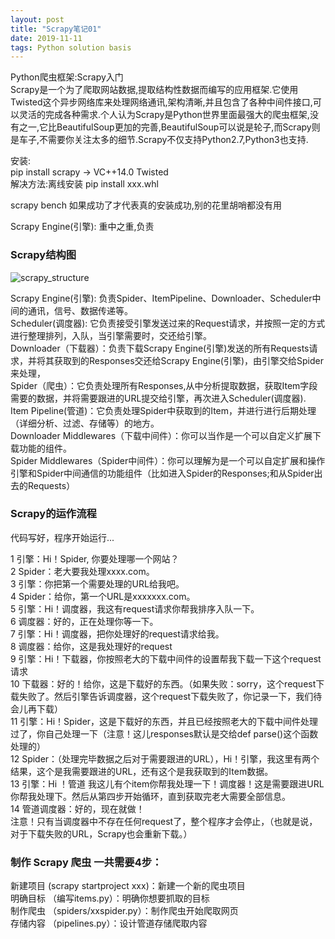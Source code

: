 ```yaml
---  
layout: post  
title: "Scrapy笔记01"  
date: 2019-11-11   
tags: Python solution basis  
---  
```

  
  
  
Python爬虫框架:Scrapy入门  
Scrapy是一个为了爬取网站数据,提取结构性数据而编写的应用框架.它使用Twisted这个异步网络库来处理网络通讯,架构清晰,并且包含了各种中间件接口,可以灵活的完成各种需求.个人认为Scrapy是Python世界里面最强大的爬虫框架,没有之一,它比BeautifulSoup更加的完善,BeautifulSoup可以说是轮子,而Scrapy则是车子,不需要你关注太多的细节.Scrapy不仅支持Python2.7,Python3也支持.  
  
安装:  
pip install scrapy -> VC++14.0 Twisted  
解决方法:离线安装 pip install xxx.whl  
  
scrapy bench 如果成功了才代表真的安装成功,别的花里胡哨都没有用  
  
Scrapy Engine(引擎): 重中之重,负责  
  
### Scrapy结构图  
![scrapy_structure](/images/posts/python/scrapy_structure.png)  
  
Scrapy Engine(引擎): 负责Spider、ItemPipeline、Downloader、Scheduler中间的通讯，信号、数据传递等。  
Scheduler(调度器): 它负责接受引擎发送过来的Request请求，并按照一定的方式进行整理排列，入队，当引擎需要时，交还给引擎。  
Downloader（下载器）：负责下载Scrapy Engine(引擎)发送的所有Requests请求，并将其获取到的Responses交还给Scrapy Engine(引擎)，由引擎交给Spider来处理，  
Spider（爬虫）：它负责处理所有Responses,从中分析提取数据，获取Item字段需要的数据，并将需要跟进的URL提交给引擎，再次进入Scheduler(调度器).  
Item Pipeline(管道)：它负责处理Spider中获取到的Item，并进行进行后期处理（详细分析、过滤、存储等）的地方。  
Downloader Middlewares（下载中间件）：你可以当作是一个可以自定义扩展下载功能的组件。  
Spider Middlewares（Spider中间件）：你可以理解为是一个可以自定扩展和操作引擎和Spider中间通信的功能组件（比如进入Spider的Responses;和从Spider出去的Requests）  
  
  
### Scrapy的运作流程  
代码写好，程序开始运行...  
  
1 引擎：Hi！Spider, 你要处理哪一个网站？  
2 Spider：老大要我处理xxxx.com。  
3 引擎：你把第一个需要处理的URL给我吧。  
4 Spider：给你，第一个URL是xxxxxxx.com。  
5 引擎：Hi！调度器，我这有request请求你帮我排序入队一下。  
6 调度器：好的，正在处理你等一下。  
7 引擎：Hi！调度器，把你处理好的request请求给我。  
8 调度器：给你，这是我处理好的request  
9 引擎：Hi！下载器，你按照老大的下载中间件的设置帮我下载一下这个request请求  
10 下载器：好的！给你，这是下载好的东西。（如果失败：sorry，这个request下载失败了。然后引擎告诉调度器，这个request下载失败了，你记录一下，我们待会儿再下载）  
11 引擎：Hi！Spider，这是下载好的东西，并且已经按照老大的下载中间件处理过了，你自己处理一下（注意！这儿responses默认是交给def parse()这个函数处理的）  
12 Spider：（处理完毕数据之后对于需要跟进的URL），Hi！引擎，我这里有两个结果，这个是我需要跟进的URL，还有这个是我获取到的Item数据。  
13 引擎：Hi ！管道 我这儿有个item你帮我处理一下！调度器！这是需要跟进URL你帮我处理下。然后从第四步开始循环，直到获取完老大需要全部信息。  
14 管道调度器：好的，现在就做！  
注意！只有当调度器中不存在任何request了，整个程序才会停止，（也就是说，对于下载失败的URL，Scrapy也会重新下载。）  
  
### 制作 Scrapy 爬虫 一共需要4步：  
新建项目 (scrapy startproject xxx)：新建一个新的爬虫项目  
明确目标 （编写items.py）：明确你想要抓取的目标  
制作爬虫 （spiders/xxspider.py）：制作爬虫开始爬取网页  
存储内容 （pipelines.py）：设计管道存储爬取内容